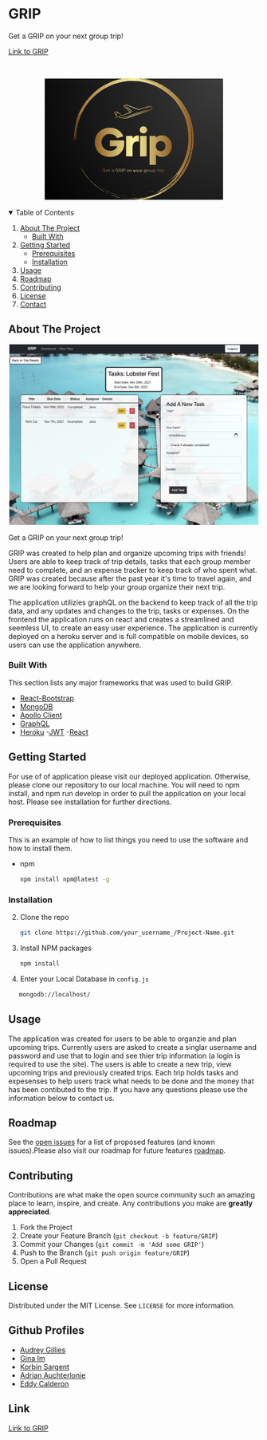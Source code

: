 # GRIP 
 Get a GRIP on your next group trip!

[Link to GRIP](https://grip-your-trip.herokuapp.com/)
<!-- PROJECT LOGO -->
<br />
<p align="center">
  <a href="https://github.com/Korbin-Sargent/vacation-planning-app">
    <img src="client/public/images/logo.png" alt="Logo">
  </a>
  </p>
<!-- TABLE OF CONTENTS -->
<details open="open">
  <summary>Table of Contents</summary>
  <ol>
    <li>
      <a href="#about-the-project">About The Project</a>
            <ul>
        <li><a href="#built-with">Built With</a></li>
      </ul>
    </li>
    <li>
      <a href="#getting-started">Getting Started</a>
      <ul>
        <li><a href="#prerequisites">Prerequisites</a></li>
        <li><a href="#installation">Installation</a></li>
      </ul>
    </li>
    <li><a href="#usage">Usage</a></li>
    <li><a href="#roadmap">Roadmap</a></li>
    <li><a href="#contributing">Contributing</a></li>
    <li><a href="#license">License</a></li>
    <li><a href="#contact">Contact</a></li>
  </ol>
</details>

<!-- ABOUT THE PROJECT -->

## About The Project
<div align="center" >
<img src="client/public/images/grip-screenshot.png" alt="viewing current tasks for the Lobster Fest trip" width="500px" />
</div>

Get a GRIP on your next group trip!

GRIP was created to help plan and organize upcoming trips with friends! Users are able to keep track of trip details, tasks that each group member need to complete, and an expense tracker to keep track of who spent what. GRIP was created because after the past year it's time to travel again, and we are looking forward to help your group organize their next trip. 

The application utilizies graphQL on the backend to keep track of all the trip data, and any updates and changes to the trip, tasks or expenses. On the frontend the application runs on react and creates a streamlined and seemless UI, to create an easy user experience. The application is currently deployed on a heroku server and is full compatible on mobile devices, so users can use the application anywhere. 


### Built With

This section lists any major frameworks that was used to build GRIP.

- [React-Bootstrap](https://react-bootstrap.github.io/)
- [MongoDB](https://www.mongodb.com/)
- [Apollo Client](https://www.apollographql.com/docs/react/)
- [GraphQL](https://graphql.org//)
- [Heroku](https://heroku.com/)
-[JWT](https://jwt.io/)
-[React](https://reactjs.org/)


<!-- GETTING STARTED -->

## Getting Started

For use of of application please visit our deployed application. Otherwise, please clone our repository to our local machine. You will need to npm install, and npm run develop in order to pull the appilcation on your local host. Please see installation for further directions. 

### Prerequisites

This is an example of how to list things you need to use the software and how to install them.

- npm
  ```sh
  npm install npm@latest -g
  ```

### Installation

2. Clone the repo
   ```sh
   git clone https://github.com/your_username_/Project-Name.git
   ```
3. Install NPM packages
   ```sh
   npm install
   ```
4. Enter your Local Database in `config.js`
```sh
   mongodb://localhost/
   ```
  

## Usage

The application was created for users to be able to organzie and plan upcoming trips. Currently users are asked to create a singlar username and password and use that to login and see thier trip information (a login is required to use the site). The users is able to create a new trip, view upcoming trips and previously created trips. Each trip holds tasks and expesenses to help users track what needs to be done and the money that has been contibuted to the trip. If you have any questions please use the information below to contact us. 

<!-- ROADMAP -->

## Roadmap

See the [open issues](https://github.com/Korbin-Sargent/vacation-planning-app/issues) for a list of proposed features (and known issues).Please also visit our roadmap for future features [roadmap](https://docs.google.com/presentation/d/1mp4uCn9-fUiOFlpRSjp_9-SETQiNF_lNR7HVkpUlDEU/edit#slide=id.g29f43f0a72_0_10).

<!-- CONTRIBUTING -->

## Contributing

Contributions are what make the open source community such an amazing place to learn, inspire, and create. Any contributions you make are **greatly appreciated**.

1. Fork the Project
2. Create your Feature Branch (`git checkout -b feature/GRIP`)
3. Commit your Changes (`git commit -m 'Add some GRIP'`)
4. Push to the Branch (`git push origin feature/GRIP`)
5. Open a Pull Request

<!-- LICENSE -->

## License

Distributed under the MIT License. See `LICENSE` for more information.

<!-- CONTACT -->

## Github Profiles

- [Audrey Gillies](https://github.com/audrey-g37) 
- [Gina Im](https://github.com/gim928) 
- [Korbin Sargent](https://github.com/Korbin-Sargent) 
- [Adrian Auchterlonie](https://github.com/adrianauch) 
- [Eddy Calderon](https://github.com/Ecalderon10) 

## Link
[Link to GRIP](https://grip-your-trip.herokuapp.com/)